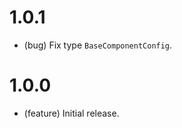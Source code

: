 1.0.1
=====

*   (bug) Fix type `BaseComponentConfig`.


1.0.0
=====

*   (feature) Initial release.
